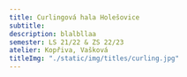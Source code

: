```yaml
---
title: Curlingová hala Holešovice
subtitle:
description: blalbllaa
semester: LS 21/22 & ZS 22/23
atelier: Kopřiva, Vašková
titleImg: "./static/img/titles/curling.jpg"
---
```

